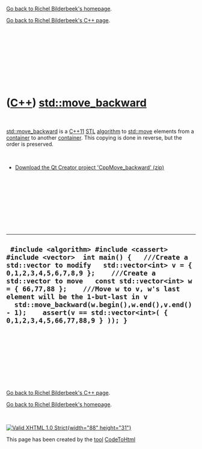 [Go back to Richel Bilderbeek's homepage](index.htm).

[Go back to Richel Bilderbeek's C++ page](Cpp.htm).

 

 

 

 

 

([C++](Cpp.htm)) [std::move\_backward](CppMove_backward.htm)
============================================================

 

[std::move\_backward](CppMove_backward.htm) is a [C++11](Cpp11.htm)
[STL](CppStl.htm) [algorithm](CppAlgorithm.htm) to
[std::move](CppMove.htm) elements from a [container](CppContainer.htm)
to another [container](CppContainer.htm). This copying is done in
reverse, but the order is preserved.

 

-   [Download the Qt Creator project
    'CppMove\_backward' (zip)](CppMove_backward.zip)

 

 

 

 

 

  -------------------------------------------------------------------------------------------------------------------------------------------------------------------------------------------------------------------------------------------------------------------------------------------------------------------------------------------------------------------------------------------------------------------------------------
  ` #include <algorithm> #include <cassert> #include <vector>  int main() {   ///Create a std::vector to modify   std::vector<int> v = { 0,1,2,3,4,5,6,7,8,9 };    ///Create a std::vector to move   const std::vector<int> w = { 66,77,88 };    ///Move w to v, w's last element will be the 1-but-last in v   std::move_backward(w.begin(),w.end(),v.end() - 1);    assert(v == std::vector<int>( { 0,1,2,3,4,5,66,77,88,9 } )); }`
  -------------------------------------------------------------------------------------------------------------------------------------------------------------------------------------------------------------------------------------------------------------------------------------------------------------------------------------------------------------------------------------------------------------------------------------

 

 

 

 

 

[Go back to Richel Bilderbeek's C++ page](Cpp.htm).

[Go back to Richel Bilderbeek's homepage](index.htm).

 

[![Valid XHTML 1.0 Strict](valid-xhtml10.png){width="88"
height="31"}](http://validator.w3.org/check?uri=referer)

This page has been created by the [tool](Tools.htm)
[CodeToHtml](ToolCodeToHtml.htm)
